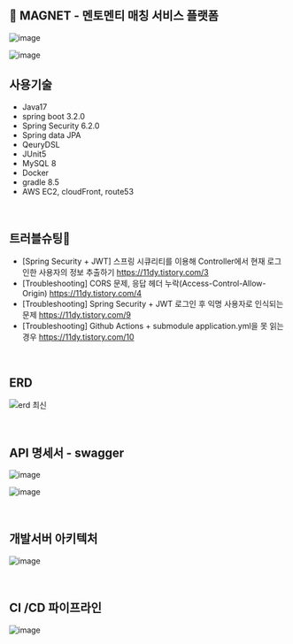 ## 🧲 MAGNET - 멘토멘티 매칭 서비스 플랫폼
![image](https://github.com/project-magnet/magnet/assets/96255906/2bfc4c3c-9833-466a-a508-053b4aff3255)

![image](https://github.com/project-magnet/magnet/assets/96255906/2b963be2-5e5c-4f4b-b5ba-42f4b9caf17d)
## 사용기술
- Java17
- spring boot 3.2.0
- Spring Security 6.2.0
- Spring data JPA
- QeuryDSL
- JUnit5
- MySQL 8
- Docker
- gradle 8.5
- AWS EC2, cloudFront, route53

<br/>

## 트러블슈팅🚨
- [Spring Security + JWT] 스프링 시큐리티를 이용해 Controller에서 현재 로그인한 사용자의 정보 추출하기 https://11dy.tistory.com/3
- [Troubleshooting] CORS 문제, 응답 헤더 누락(Access-Control-Allow-Origin) https://11dy.tistory.com/4
- [Troubleshooting] Spring Security + JWT 로그인 후 익명 사용자로 인식되는 문제 https://11dy.tistory.com/9
- [Troubleshooting] Github Actions + submodule application.yml을 못 읽는 경우 https://11dy.tistory.com/10

<br/>

## ERD
![erd 최신](https://github.com/11dy/magnet-BE/assets/96255906/cb78fc60-c21c-476b-af37-8b8e85b58d67)

<br/>

## API 명세서 - swagger
![image](https://github.com/project-magnet/magnet/assets/96255906/92048642-5730-43ac-8bfd-13b7f99d7430)

![image](https://github.com/project-magnet/magnet/assets/96255906/a94f4973-dd50-4c27-9b4e-507a096782ed)

<br/>

## 개발서버 아키텍처
![image](https://github.com/project-magnet/magnet/assets/96255906/71cb921c-ac19-402c-96c2-552c4c6aaffe)

<br/>

## CI /CD 파이프라인 
![image](https://github.com/project-magnet/magnet/assets/96255906/39343e04-6331-4500-8592-ac45c9e06148)



